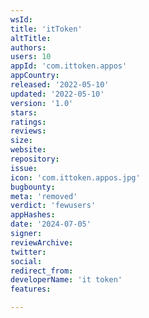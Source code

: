 ```yaml
---
wsId: 
title: 'itToken'
altTitle: 
authors: 
users: 10
appId: 'com.ittoken.appos'
appCountry: 
released: '2022-05-10'
updated: '2022-05-10'
version: '1.0'
stars: 
ratings: 
reviews: 
size: 
website: 
repository: 
issue: 
icon: 'com.ittoken.appos.jpg'
bugbounty: 
meta: 'removed'
verdict: 'fewusers'
appHashes: 
date: '2024-07-05'
signer: 
reviewArchive: 
twitter: 
social: 
redirect_from: 
developerName: 'it token'
features: 

---
```


